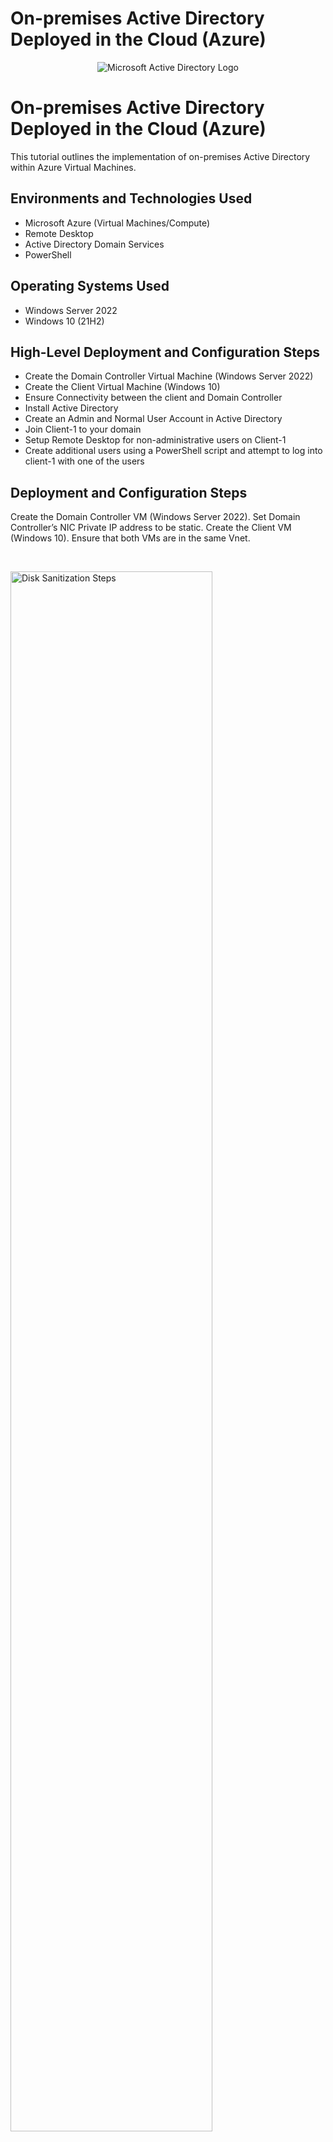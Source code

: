 # On-premises Active Directory Deployed in the Cloud (Azure)
<p align="center">
<img src="https://i.imgur.com/pU5A58S.png" alt="Microsoft Active Directory Logo"/>
</p>

<h1>On-premises Active Directory Deployed in the Cloud (Azure)</h1>
This tutorial outlines the implementation of on-premises Active Directory within Azure Virtual Machines.<br />



<h2>Environments and Technologies Used</h2>

- Microsoft Azure (Virtual Machines/Compute)
- Remote Desktop
- Active Directory Domain Services
- PowerShell

<h2>Operating Systems Used </h2>

- Windows Server 2022
- Windows 10 (21H2)

<h2>High-Level Deployment and Configuration Steps</h2>

- Create the Domain Controller Virtual Machine (Windows Server 2022)
- Create the Client Virtual Machine (Windows 10)
- Ensure Connectivity between the client and Domain Controller
- Install Active Directory
- Create an Admin and Normal User Account in Active Directory
- Join Client-1 to your domain
- Setup Remote Desktop for non-administrative users on Client-1
- Create additional users using a PowerShell script and attempt to log into client-1 with one of the users

<h2>Deployment and Configuration Steps</h2>


<p>
Create the Domain Controller VM (Windows Server 2022). Set Domain Controller’s NIC Private IP address to be static. Create the Client VM (Windows 10). Ensure that both VMs are in the same Vnet.
</p>
<br />

<p>
<img src="https://i.imgur.com/KtMdiq7.png" height="80%" width="80%" alt="Disk Sanitization Steps"/>
<img src="https://i.imgur.com/qlKYPkE.png" height="80%" width="80%" alt="Disk Sanitization Steps"/>
<img src="https://i.imgur.com/L4gX7Gq.png" height="80%" width="80%" alt="Disk Sanitization Steps"/>
<img src="https://i.imgur.com/GAEGCNk.png" height="80%" width="80%" alt="Disk Sanitization Steps"/>
<img src="https://i.imgur.com/AIlZR5o.png" height="80%" width="80%" alt="Disk Sanitization Steps"/>
<img src="https://i.imgur.com/icc4coC.png" height="80%" width="80%" alt="Disk Sanitization Steps"/>
<img src="https://i.imgur.com/J4dYiJu.png" height="80%" width="80%" alt="Disk Sanitization Steps"/>
<p>
</p>

<p>
Ensure Connectivity between the client and Domain Controller. Login to Client-1 with Remote Desktop and ping DC-1’s private IP address with ping -t <ip address> (perpetual ping). Notice the connection failure.
</p>
<br />

<p>
<img src="https://i.imgur.com/w2IXlBk.png" height="80%" width="80%" alt="Disk Sanitization Steps"/>
<img src="https://i.imgur.com/I14ujmQ.png" height="80%" width="80%" alt="Disk Sanitization Steps"/>
<img src="https://i.imgur.com/XtLlvuy.png" height="80%" width="80%" alt="Disk Sanitization Steps"/>
<img src="https://i.imgur.com/4SJLvpN.png" height="80%" width="80%" alt="Disk Sanitization Steps"/>
<img src="https://i.imgur.com/gBXRCE6.png" height="80%" width="80%" alt="Disk Sanitization Steps"/>
<img src="https://i.imgur.com/urKNKym.png" height="80%" width="80%" alt="Disk Sanitization Steps"/>
<img src="https://i.imgur.com/zVt30eL.png" height="80%" width="80%" alt="Disk Sanitization Steps"/>
</p>
<p>
  
  
<p>
Login to DC-1 and install Active Directory Domain Services. Promote DC-1 as a Domain Controler: Setup a new forest as mydomain.com (can be anything, just remember what it is). DC-1 virtual machine will restart itself. Log back into DC-1 as user: mydomain.com\<created username>. 
</p>
<br />

<p>
<img src="https://i.imgur.com/ThlWkQE.png" height="80%" width="80%" alt="Disk Sanitization Steps"/>
<img src="https://i.imgur.com/B5lpE9Y.png" height="80%" width="80%" alt="Disk Sanitization Steps"/>
<img src="https://i.imgur.com/TYJrf84.png" height="80%" width="80%" alt="Disk Sanitization Steps"/>
<img src="https://i.imgur.com/BQcDJ5p.png" height="80%" width="80%" alt="Disk Sanitization Steps"/> 
<img src="https://i.imgur.com/3q7meKg.png" height="80%" width="80%" alt="Disk Sanitization Steps"/>
<img src="https://i.imgur.com/IVz6ESU.png" height="80%" width="80%" alt="Disk Sanitization Steps"/>
<img src="https://i.imgur.com/Shlkl1D.png" height="80%" width="80%" alt="Disk Sanitization Steps"/>
<img src="https://i.imgur.com/aUQo30V.png" height="80%" width="80%" alt="Disk Sanitization Steps"/>
<img src="https://i.imgur.com/mlrrc3o.png" height="80%" width="80%" alt="Disk Sanitization Steps"/>
<img src="https://i.imgur.com/RlNr1ot.png" height="80%" width="80%" alt="Disk Sanitization Steps"/>
<img src="https://i.imgur.com/M41pp4N.png" height="80%" width="80%" alt="Disk Sanitization Steps"/>
<img src="https://i.imgur.com/A0nFo1Y.png" height="80%" width="80%" alt="Disk Sanitization Steps"/>
<img src="https://i.imgur.com/p7EzzGe.png" height="80%" width="80%" alt="Disk Sanitization Steps"/>
<img src="https://i.imgur.com/4dSEvXN.png" height="80%" width="80%" alt="Disk Sanitization Steps"/>
<img src="https://i.imgur.com/VGG2zFt.png" height="80%" width="80%" alt="Disk Sanitization Steps"/>
</p>
<p>
  
  
<p>
Login to the Domain Controller and enable ICMPv4 in on the local windows Firewall. The two inbound ICMPv4 rules must be Right clicked then enabled. Check back at Client-1 to see the ping succeed.
</p>
<br />

<p>
<img src="https://i.imgur.com/5KiKrs0.png" height="80%" width="80%" alt="Disk Sanitization Steps"/>
<img src="https://i.imgur.com/HopAwRZ.png" height="80%" width="80%" alt="Disk Sanitization Steps"/>
<img src="https://i.imgur.com/2VMhyRH.png" height="80%" width="80%" alt="Disk Sanitization Steps"/>
<img src="https://i.imgur.com/zhCwH63.png" height="80%" width="80%" alt="Disk Sanitization Steps"/>
</p>
<p>
  
  
<p>
Create an Admin and Normal User Account in Active Directory. In Active Directory Users and Computers (ADUC), create an Organizational Unit (OU) called “_EMPLOYEES”. Create a new OU named “_ADMINS”. Create a new employee named “Jane Doe” (same password) with the username of “jane_admin”. Add jane_admin to the “Domain Admins” Security Group. 
</p>
<br />  


<p>
<img src="https://i.imgur.com/uJWvsTl.png" height="80%" width="80%" alt="Disk Sanitization Steps"/>
<img src="https://i.imgur.com/p0aFMmG.png" height="80%" width="80%" alt="Disk Sanitization Steps"/>
<img src="https://i.imgur.com/kXIsx6L.png" height="80%" width="80%" alt="Disk Sanitization Steps"/>
<img src="https://i.imgur.com/ZtpqkTh.png" height="80%" width="80%" alt="Disk Sanitization Steps"/>
<img src="https://i.imgur.com/ygKQbr9.png" height="80%" width="80%" alt="Disk Sanitization Steps"/>
<img src="https://i.imgur.com/lp6r77k.png" height="80%" width="80%" alt="Disk Sanitization Steps"/>
<img src="https://i.imgur.com/LNI7p4G.png" height="80%" width="80%" alt="Disk Sanitization Steps"/>
<img src="https://i.imgur.com/hfx4C6l.png" height="80%" width="80%" alt="Disk Sanitization Steps"/>
<img src="https://i.imgur.com/TZKCi7i.png" height="80%" width="80%" alt="Disk Sanitization Steps"/>
<img src="https://i.imgur.com/g9GQqci.png" height="80%" width="80%" alt="Disk Sanitization Steps"/>
<img src="https://i.imgur.com/37ZXHA6.png" height="80%" width="80%" alt="Disk Sanitization Steps"/>
</p>
<p>

  
<p>
Log out/close the Remote Desktop connection to DC-1 and log back in as “mydomain.com\jane_admin”
</p>
<br />


<p>
<img src="https://i.imgur.com/QsWYCsD.png" height="80%" width="80%" alt="Disk Sanitization Steps"/>
<img src="https://i.imgur.com/o2LjAjm.png" height="80%" width="80%" alt="Disk Sanitization Steps"/>
<img src="https://i.imgur.com/pOCdrlP.png" height="80%" width="80%" alt="Disk Sanitization Steps"/>
<img src="https://i.imgur.com/k3wYCro.png" height="80%" width="80%" alt="Disk Sanitization Steps"/>
<img src="https://i.imgur.com/8aceW2W.png" height="80%" width="80%" alt="Disk Sanitization Steps"/>
</p>
<p>


<p>
Join Client-1 to your domain (mydomain.com). From the Azure Portal, set Client-1’s DNS settings to the DC’s Private IP address. From the Azure Portal, restart Client-1. Login to Client-1 (Remote Desktop) as the original local admin (labuser) and join it to the domain (computer will restart). Login to the Domain Controller (Remote Desktop) and verify Client-1 shows up in Active Directory Users and Computers (ADUC) inside the “Computers” container on the root of the domain. Create a new OU named “_CLIENTS” and drag Client-1 into there.
</p>
<br />

<p>
<img src="https://i.imgur.com/9vAwqzZ.png" height="80%" width="80%" alt="Disk Sanitization Steps"/>
<img src="https://i.imgur.com/Ls1wg2Z.png" height="80%" width="80%" alt="Disk Sanitization Steps"/>
<img src="https://i.imgur.com/KNh8zu6.png" height="80%" width="80%" alt="Disk Sanitization Steps"/>
<img src="https://i.imgur.com/YSLWkCy.png" height="80%" width="80%" alt="Disk Sanitization Steps"/>
<img src="https://i.imgur.com/UtskkmZ.png" height="80%" width="80%" alt="Disk Sanitization Steps"/>
<img src="https://i.imgur.com/1aHOB5J.png" height="80%" width="80%" alt="Disk Sanitization Steps"/>
<img src="https://i.imgur.com/EABVzXU.png" height="80%" width="80%" alt="Disk Sanitization Steps"/>
<img src="https://i.imgur.com/jZgUz9K.png" height="80%" width="80%" alt="Disk Sanitization Steps"/>
<img src="https://i.imgur.com/ylOSihF.png" height="80%" width="80%" alt="Disk Sanitization Steps"/>
<img src="https://i.imgur.com/CdwBe94.png" height="80%" width="80%" alt="Disk Sanitization Steps"/>
<img src="https://i.imgur.com/32CCg7S.png" height="80%" width="80%" alt="Disk Sanitization Steps"/>
<img src="https://i.imgur.com/6EHqhHG.png" height="80%" width="80%" alt="Disk Sanitization Steps"/>
<img src="https://i.imgur.com/4n80AlK.png" height="80%" width="80%" alt="Disk Sanitization Steps"/>
<img src="https://i.imgur.com/pgwBiAx.png" height="80%" width="80%" alt="Disk Sanitization Steps"/>
<img src="https://i.imgur.com/T04Ht37.png" height="80%" width="80%" alt="Disk Sanitization Steps"/>
<img src="https://i.imgur.com/XwmpO5c.png" height="80%" width="80%" alt="Disk Sanitization Steps"/>
<img src="https://i.imgur.com/gKtlkjU.png" height="80%" width="80%" alt="Disk Sanitization Steps"/>
<img src="https://i.imgur.com/DQ08I69.png" height="80%" width="80%" alt="Disk Sanitization Steps"/>
</p>
<p>
